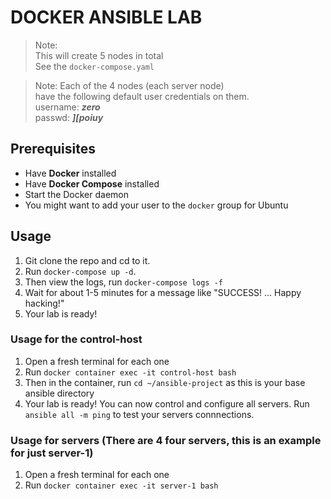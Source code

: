 # DOCKER ANSIBLE LAB

> Note: \
> This will create 5 nodes in total \
> See the `docker-compose.yaml`


> Note:
> Each of the 4 nodes (each server node) \
> have the following default user credentials on them. \
> username: **_zero_** \
> passwd: **_\][poiuy_**

## Prerequisites 
- Have **Docker** installed
- Have **Docker Compose** installed
- Start the Docker daemon
- You might want to add your user to the `docker` group for Ubuntu

## Usage

1. Git clone the repo and cd to it.
2. Run `docker-compose up -d`.
3. Then view the logs, run `docker-compose logs -f`
4. Wait for about 1-5 minutes for a message like "SUCCESS! ... Happy hacking!"
5. Your lab is ready!

### Usage for the control-host
1. Open a fresh terminal for each one
2. Run `docker container exec -it control-host bash`
3. Then in the container, run `cd ~/ansible-project` as this is your base ansible directory
4. Your lab is ready! You can now control and configure all servers. Run `ansible all -m ping` to test your servers connnections.


### Usage for servers (There are 4 four servers, this is an example for just server-1)
1. Open a fresh terminal for each one
2. Run `docker container exec -it server-1 bash`

